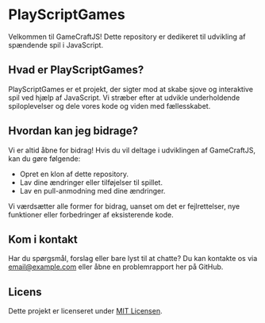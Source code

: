 # PlayScriptGames

Velkommen til GameCraftJS! Dette repository er dedikeret til udvikling af spændende spil i JavaScript.

## Hvad er PlayScriptGames?

PlayScriptGames er et projekt, der sigter mod at skabe sjove og interaktive spil ved hjælp af JavaScript. Vi stræber efter at udvikle underholdende spiloplevelser og dele vores kode og viden med fællesskabet.

## Hvordan kan jeg bidrage?

Vi er altid åbne for bidrag! Hvis du vil deltage i udviklingen af GameCraftJS, kan du gøre følgende:

- Opret en klon af dette repository.
- Lav dine ændringer eller tilføjelser til spillet.
- Lav en pull-anmodning med dine ændringer.

Vi værdsætter alle former for bidrag, uanset om det er fejlrettelser, nye funktioner eller forbedringer af eksisterende kode.

## Kom i kontakt

Har du spørgsmål, forslag eller bare lyst til at chatte? Du kan kontakte os via [email@example.com](mailto:email@example.com) eller åbne en problemrapport her på GitHub.

## Licens

Dette projekt er licenseret under [MIT Licensen](LICENSE).
